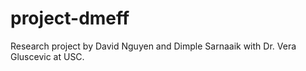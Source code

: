 # project-dmeff
Research project by David Nguyen and Dimple Sarnaaik with Dr. Vera Gluscevic at USC.
